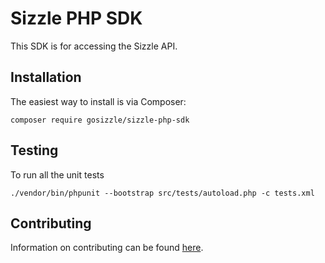 # Sizzle PHP SDK

This SDK is for accessing the Sizzle API.

## Installation

The easiest way to install is via Composer:

    composer require gosizzle/sizzle-php-sdk

## Testing

To run all the unit tests

    ./vendor/bin/phpunit --bootstrap src/tests/autoload.php -c tests.xml

## Contributing

Information on contributing can be found [here](Contributing.md).

